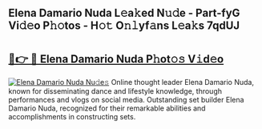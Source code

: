 ## Elena Damario Nuda L𝚎a𝚔ed N𝚞𝚍e - Part-fyG Vi𝚍𝚎o P𝚑𝚘tos - H𝚘𝚝 O𝚗𝚕yf𝚊ns L𝚎a𝚔s 7qdUJ

# <h2><a href="http://kfc0u2.oniu.top/?m=Elena+Damario+Nuda">🔗👉 🔴 Elena Damario Nuda P𝚑ot𝚘𝚜 V𝚒d𝚎o</a></h2>

[![Elena Damario Nuda Nu𝚍e𝚜](https://i.imgur.com/0qMVB7G.gif)](http://kfc0u2.oniu.top/?m=Elena+Damario+Nuda)
Online thought leader Elena Damario Nuda, known for disseminating dance and lifestyle knowledge, through performances and vlogs on social media. Outstanding set builder Elena Damario Nuda, recognized for their remarkable abilities and accomplishments in constructing sets.  
